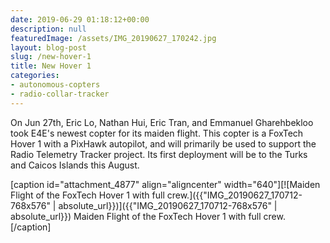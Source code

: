 ```yaml
---
date: 2019-06-29 01:18:12+00:00
description: null
featuredImage: /assets/IMG_20190627_170242.jpg
layout: blog-post
slug: /new-hover-1
title: New Hover 1
categories:
- autonomous-copters
- radio-collar-tracker
---
```


On Jun 27th, Eric Lo, Nathan Hui, Eric Tran, and Emmanuel Gharehbekloo took E4E's newest copter for its maiden flight.  This copter is a FoxTech Hover 1 with a PixHawk autopilot, and will primarily be used to support the Radio Telemetry Tracker project.  Its first deployment will be to the Turks and Caicos Islands this August.

[caption id="attachment_4877" align="aligncenter" width="640"][![Maiden Flight of the FoxTech Hover 1 with full crew.]({{"IMG_20190627_170712-768x576" | absolute_url}})]({{"IMG_20190627_170712-768x576" | absolute_url}}) Maiden Flight of the FoxTech Hover 1 with full crew.[/caption]
